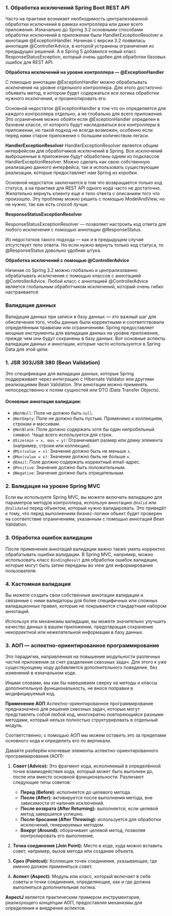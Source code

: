 ### 1. Обработка исключений Spring Boot REST API

Часто на практике возникает необходимость централизованной обработки исключений в рамках контроллера или даже всего приложения.
Изначально до Spring 3.2 основными способами обработки исключений в приложении были HandlerExceptionResolver и аннотация @ExceptionHandler.
Начиная с версии 3.2 появилась аннотация @ControllerAdvice, в которой устранены ограничения из предыдущих решений. А в Spring 5 добавился новый класс ResponseStatusException, который очень удобен для обработки базовых ошибок для REST API.

**Обработка исключений на уровне контроллера — @ExceptionHandler**

С помощью аннотации @ExceptionHandler можно обрабатывать исключения на уровне отдельного контроллера. Для этого достаточно объявить метод, в котором будет содержаться вся логика обработки нужного исключения, и проаннотировать его. 

Основной недостаток @ExceptionHandler в том что он определяется для каждого контроллера отдельно, а не глобально для всего приложения. Это ограничение можно обойти если @ExceptionHandler определен в базовом классе, от которого будут наследоваться все контроллеры в приложении, но такой подход не всегда возможен, особенно если перед нами старое приложение с большим количеством легаси. 

**HandlerExceptionResolver**
HandlerExceptionResolver является общим интерфейсом для обработчиков исключений в Spring. Все исключений выброшенные в приложении будут обработаны одним из подклассов HandlerExceptionResolver. Можно сделать как свою собственную реализацию данного интерфейса, так и использовать существующие реализации, которые предоставляет нам Spring из коробки.

Основной недостаток заключается в том что возвращается только код статуса, а на практике для REST API одного кода часто не достаточно. Желательно вернуть клиенту еще и тело ответа с описанием того что произошло. Эту проблему можно решить с помощью ModelAndView, но не нужно, так как есть способ лучше.


**ResponseStatusExceptionResolver**

ResponseStatusExceptionResolver — позволяет настроить код ответа для любого исключения с помощью аннотации @ResponseStatus. 

Из недостатков такого подхода — как и в предыдущем случае отсутствует тело ответа. Но если нужно вернуть только код статуса, то @ResponseStatus довольно удобная штука.


**Обработка исключений с помощью @ControllerAdvice**

Начиная со Spring 3.2 можно глобально и централизованно обрабатывать исключения с помощью классов с аннотацией @ControllerAdvice.
Любой класс с аннотацией @ControllerAdvice является глобальным обработчиком исключений, который очень гибко настраивается.


### Валидация данных

Валидация данных при записи в базу данных — это важный шаг для обеспечения того, чтобы данные были корректными и соответствовали определённым правилам или ограничениям. 
Spring предоставляет мощные инструменты для валидации данных на уровне приложения, прежде чем они будут сохранены в базу данных. 
Вот основные аспекты валидации данных и аннотации, которые часто используются в Spring Data для этой цели:

### 1. JSR 303/JSR 380 (Bean Validation)

Это спецификации для валидации данных, которые Spring поддерживает через интеграцию с Hibernate Validator или другими реализациями Bean Validation. Эти аннотации можно применять непосредственно к полям сущностей или DTO (Data Transfer Objects).

#### Основные аннотации валидации:

- `@NotNull`: Поле не должно быть `null`.
- `@NotEmpty`: Поле не должно быть пустым. Применимо к коллекциям, строкам и массивам.
- `@NotBlank`: Поле должно содержать хотя бы один непробельный символ. Чаще всего используется для строк.
- `@Size(min = x, max = y)`: Ограничивает размер или длину элемента (например, строки или коллекции).
- `@Min(value = x)`: Значение должно быть не меньше `x`.
- `@Max(value = x)`: Значение должно быть не больше `x`.
- `@Email`: Поле должно содержать корректный email-адрес.
- `@Positive`: Значение должно быть положительным.
- `@Negative`: Значение должно быть отрицательным.

### 2. Валидация на уровне Spring MVC

Если вы используете Spring MVC, вы можете включить валидацию для параметров методов контроллера, используя аннотацию `@Valid` или `@Validated` перед объектом, который нужно валидировать. 
Это приведёт к тому, что перед выполнением бизнес-логики объект будет проверен на соответствие ограничениям, указанным с помощью аннотаций Bean Validation.

### 3. Обработка ошибок валидации

После применения аннотаций валидации важно также уметь корректно обрабатывать ошибки валидации. 
В Spring MVC, например, можно использовать класс `BindingResult` для обработки ошибок валидации, которые могут быть затем переданы во view для информирования пользователя.

### 4. Кастомная валидация

Вы можете создать свои собственные аннотации валидации и связанные с ними валидаторы для более специфичных или сложных валидационных правил, которые не покрываются стандартным набором аннотаций.

Используя эти механизмы валидации, вы можете значительно улучшить качество данных в вашем приложении, предотвращая сохранение некорректной или нежелательной информации в базу данных.


### 3. АОП — аспектно-ориентированное программирование
Это парадигма, направленная на повышение модульности различных частей приложения за счет разделения сквозных задач. 
Для этого  к уже существующему коду добавляется дополнительного поведение, без изменений в изначальном коде.

Иными словами, мы как бы навешиваем сверху на методы и классы дополнительную функциональность, не внося поправки в модифицируемый код.

**Применение АОП**
Аспектно-ориентированное программирование предназначено для решения сквозных задач, которые могут представлять собой любой код, многократно повторяющийся разными методами, который нельзя полностью структурировать в отдельный модуль.

Соответственно, с помощью АОП мы можем оставить это за пределами основного кода и определить его по вертикали.

Давайте разберём ключевые элементы аспектно-ориентированного программирования (АОП):

1. **Совет (Advice):** 
Это фрагмент кода, исполняемый в определённой точке взаимодействия кода, который может быть выполнен до, после или вместо основной функциональности. 
Различают следующие типы советов:
    - **Перед (Before):** исполняется до целевого метода.
    - **После (After):** активируется после выполнения метода, вне зависимости от наличия исключений.
    - **После возврата (After Returning):** выполняется, если целевой метод завершился успешно.
    - **После бросания (After Throwing):** используется для обработки исключений, генерируемых методом.
    - **Вокруг (Around):** оборачивает целевой метод, позволяя контролировать его выполнение.

2. **Точка соединения (Join Point):** Место в коде, куда можно вставить совет, например, вызов метода или создание объекта.

3. **Срез (Pointcut):** Коллекция точек соединения, указывающая, где именно должен применяться совет.

4. **Аспект (Aspect):** Модуль или класс, который включает в себя советы и точки соединения, определяющие, как и где должна выполняться дополнительная логика.


**AspectJ** является практическим примером инструментария, реализующего концепции АОП, предоставляя механизмы для определения и внедрения аспектов.

